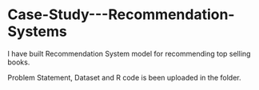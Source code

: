 # Case-Study---Recommendation-Systems

I have built Recommendation System model for recommending top selling books.

Problem Statement, Dataset and R code is been uploaded in the folder.
